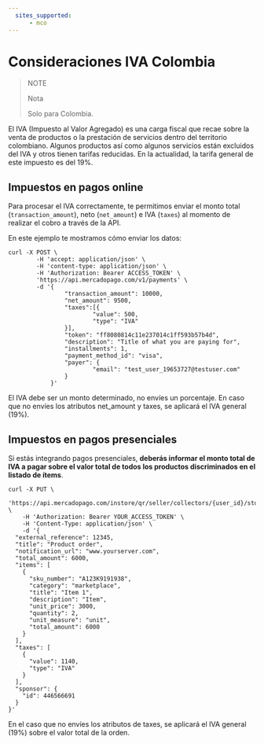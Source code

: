 ```yaml
---
  sites_supported:
      - mco
---
```


# Consideraciones IVA Colombia

> NOTE
>
> Nota
>
> Solo para Colombia.

El IVA (Impuesto al Valor Agregado) es una carga fiscal que recae sobre la venta de productos o la prestación de servicios dentro del territorio colombiano. Algunos productos así como algunos servicios están excluidos del IVA y otros tienen tarifas reducidas. En la actualidad, la tarifa general de este impuesto es del 19%.

## Impuestos en pagos online

Para procesar el IVA correctamente, te permitimos enviar el monto total (`transaction_amount`), neto (`net_amount`) e IVA (`taxes`) al momento de realizar el cobro a través de la API.

En este ejemplo te mostramos cómo enviar los datos:

```curl
curl -X POST \
        -H 'accept: application/json' \
        -H 'content-type: application/json' \
        -H 'Authorization: Bearer ACCESS_TOKEN' \
        'https://api.mercadopago.com/v1/payments' \
        -d '{
                "transaction_amount": 10000,
                "net_amount": 9500,
                "taxes":[{
                        "value": 500,
                        "type": "IVA"
                }],
                "token": "ff8080814c11e237014c1ff593b57b4d",
                "description": "Title of what you are paying for",
                "installments": 1,
                "payment_method_id": "visa",
                "payer": {
                        "email": "test_user_19653727@testuser.com"
                }
            }'
```

El IVA debe ser un monto determinado, no envíes un porcentaje. En caso que no envíes los atributos net_amount y taxes, se aplicará el IVA general (19%).

## Impuestos en pagos presenciales

Si estás integrando pagos presenciales, **deberás informar el monto total de IVA a pagar sobre el valor total de todos los productos discriminados en el listado de ítems**.

```curl
curl -X PUT \
    'https://api.mercadopago.com/instore/qr/seller/collectors/{user_id}/stores/{external_store_id}/pos/{external_pos_id}/orders' \
    -H 'Authorization: Bearer YOUR_ACCESS_TOKEN' \
    -H 'Content-Type: application/json' \
    -d '{
  "external_reference": 12345,
  "title": "Product order",
  "notification_url": "www.yourserver.com",
  "total_amount": 6000,
  "items": [
    {
      "sku_number": "A123K9191938",
      "category": "marketplace",
      "title": "Item 1",
      "description": "Item",
      "unit_price": 3000,
      "quantity": 2,
      "unit_measure": "unit",
      "total_amount": 6000
    }
  ],
  "taxes": [
    {
      "value": 1140,
      "type": "IVA"
    }
  ],
  "sponsor": {
    "id": 446566691
  }
}'
```

En el caso que no envíes los atributos de taxes, se aplicará el IVA general (19%) sobre el valor total de la orden.